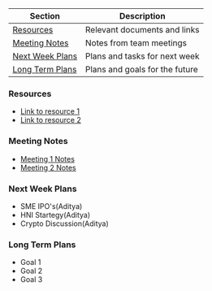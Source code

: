 | Section | Description |
| --- | --- |
| [Resources](#resources) | Relevant documents and links |
| [Meeting Notes](#meeting-notes) | Notes from team meetings |
| [Next Week Plans](#next-week-plans) | Plans and tasks for next week |
| [Long Term Plans](#long-term-plans) | Plans and goals for the future |

### Resources
* [Link to resource 1](link1)
* [Link to resource 2](link2)

### Meeting Notes
* [Meeting 1 Notes](meeting1.md)
* [Meeting 2 Notes](meeting2.md)

### Next Week Plans
* SME IPO's(Aditya)
* HNI Startegy(Aditya)
* Crypto Discussion(Aditya)

### Long Term Plans
* Goal 1
* Goal 2
* Goal 3
